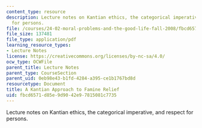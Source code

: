 ```yaml
---
content_type: resource
description: Lecture notes on Kantian ethics, the categorical imperative, and respect
  for persons.
file: /courses/24-02-moral-problems-and-the-good-life-fall-2008/fbcd6571d85e9d9042e97815081c7735_lec_14.pdf
file_size: 137481
file_type: application/pdf
learning_resource_types:
- Lecture Notes
license: https://creativecommons.org/licenses/by-nc-sa/4.0/
ocw_type: OCWFile
parent_title: Lecture Notes
parent_type: CourseSection
parent_uid: 0eb98e43-b1fd-4284-a395-ce1b1767bd8d
resourcetype: Document
title: A Kantian Approach to Famine Relief
uid: fbcd6571-d85e-9d90-42e9-7815081c7735
---
```

Lecture notes on Kantian ethics, the categorical imperative, and respect for persons.
